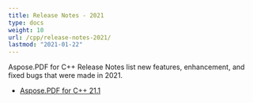 ```yaml
---
title: Release Notes - 2021
type: docs
weight: 10
url: /cpp/release-notes-2021/
lastmod: "2021-01-22"
---
```

Aspose.PDF for C++ Release Notes list new features, enhancement, and fixed bugs that were made in 2021. 

- [Aspose.PDF for C++ 21.1](/pdf/cpp/aspose-pdf-for-cpp-21-1-release-notes/)